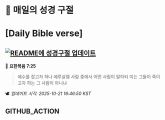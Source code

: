 # 🙏 매일의 성경 구절
# [Daily Bible verse]
## [![README에 성경구절 업데이트](https://github.com/DONGSUKA/first_test/actions/workflows/update-readme-bible.yml/badge.svg)](https://github.com/DONGSUKA/first_test/actions/workflows/update-readme-bible.yml)
<!-- START_BIBLE_VERSE -->
📖 **요한복음 7:25**
> 예수를 잡고자 하나 예루살렘 사람 중에서 어떤 사람이 말하되 이는 그들이 죽이고자 하는 그 사람이 아니냐

🕊️ _업데이트 시각: 2025-10-21 16:46:50 KST_
  <!-- END_BIBLE_VERSE -->
## GITHUB_ACTION

